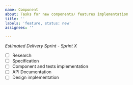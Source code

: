 ```yaml
---
name: Component
about: Tasks for new components/ features implementation
title: ''
labels: 'feature, status: new'
assignees: ''

---
```


_Estimated Delivery Sprint - Sprint X_

- [ ] Research
- [ ] Specification
- [ ] Component and tests implementation
- [ ] API Documentation
- [ ] Design implementation
